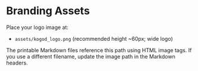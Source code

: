 # Branding Assets

Place your logo image at:

- `assets/kogod_logo.png` (recommended height ~60px; wide logo)

The printable Markdown files reference this path using HTML image tags. If you use a different filename, update the image path in the Markdown headers.
